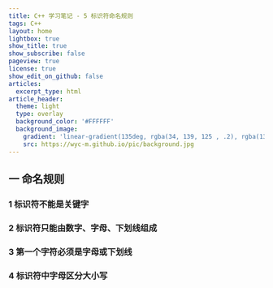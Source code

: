 ```yaml
---
title: C++ 学习笔记 - 5 标识符命名规则
tags: C++
layout: home
lightbox: true
show_title: true
show_subscribe: false
pageview: true
license: true
show_edit_on_github: false
articles:
  excerpt_type: html
article_header:
  theme: light
  type: overlay
  background_color: '#FFFFFF'
  background_image: 
    gradient: 'linear-gradient(135deg, rgba(34, 139, 125 , .2), rgba(139, 34, 139, .2))'
    src: https://wyc-m.github.io/pic/background.jpg
---
```


<!--more-->

## 一 命名规则
### 1 标识符不能是关键字

### 2 标识符只能由数字、字母、下划线组成

### 3 第一个字符必须是字母或下划线

### 4 标识符中字母区分大小写